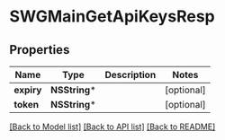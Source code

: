 # SWGMainGetApiKeysResp

## Properties
Name | Type | Description | Notes
------------ | ------------- | ------------- | -------------
**expiry** | **NSString*** |  | [optional] 
**token** | **NSString*** |  | [optional] 

[[Back to Model list]](../README.md#documentation-for-models) [[Back to API list]](../README.md#documentation-for-api-endpoints) [[Back to README]](../README.md)


